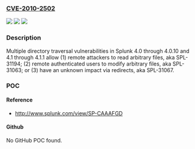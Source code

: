 ### [CVE-2010-2502](https://cve.mitre.org/cgi-bin/cvename.cgi?name=CVE-2010-2502)
![](https://img.shields.io/static/v1?label=Product&message=n%2Fa&color=blue)
![](https://img.shields.io/static/v1?label=Version&message=n%2Fa&color=blue)
![](https://img.shields.io/static/v1?label=Vulnerability&message=n%2Fa&color=brighgreen)

### Description

Multiple directory traversal vulnerabilities in Splunk 4.0 through 4.0.10 and 4.1 through 4.1.1 allow (1) remote attackers to read arbitrary files, aka SPL-31194; (2) remote authenticated users to modify arbitrary files, aka SPL-31063; or (3) have an unknown impact via redirects, aka SPL-31067.

### POC

#### Reference
- http://www.splunk.com/view/SP-CAAAFGD

#### Github
No GitHub POC found.

